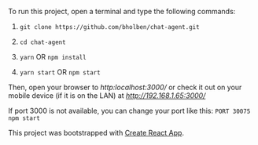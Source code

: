 To run this project, open a terminal and type the following commands:

 1. `git clone https://github.com/bholben/chat-agent.git`

 2. `cd chat-agent`

 3. `yarn` OR `npm install`

 4. `yarn start` OR `npm start`

Then, open your browser to *http:localhost:3000/* or check it out on your mobile device (if it is on the LAN) at *http://192.168.1.65:3000/*

If port 3000 is not available, you can change your port like this: `PORT 30075 npm start`

This project was bootstrapped with [Create React App](https://github.com/facebookincubator/create-react-app).
